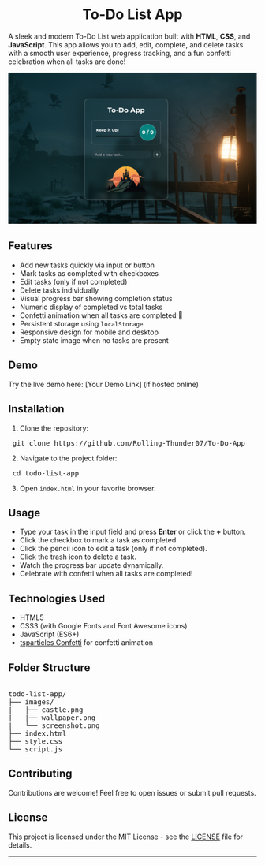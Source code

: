 <h1 align = 'center'>To-Do List App</h1>





A sleek and modern To-Do List web application built with **HTML**, **CSS**, and **JavaScript**. This app allows you to add, edit, complete, and delete tasks with a smooth user experience, progress tracking, and a fun confetti celebration when all tasks are done!

<!-- Add your screenshot here -->
![App Screenshot](./images/screenshot.png)

## Features

- Add new tasks quickly via input or button
- Mark tasks as completed with checkboxes
- Edit tasks (only if not completed)
- Delete tasks individually
- Visual progress bar showing completion status
- Numeric display of completed vs total tasks
- Confetti animation when all tasks are completed 🎉
- Persistent storage using `localStorage`
- Responsive design for mobile and desktop
- Empty state image when no tasks are present

## Demo

Try the live demo here: [Your Demo Link] (if hosted online)

## Installation

1. Clone the repository:
<pre> git clone https://github.com/Rolling-Thunder07/To-Do-App</pre>

2. Navigate to the project folder:
<pre> cd todo-list-app </pre>

3. Open `index.html` in your favorite browser.

## Usage

- Type your task in the input field and press **Enter** or click the **+** button.
- Click the checkbox to mark a task as completed.
- Click the pencil icon to edit a task (only if not completed).
- Click the trash icon to delete a task.
- Watch the progress bar update dynamically.
- Celebrate with confetti when all tasks are completed!

## Technologies Used

- HTML5
- CSS3 (with Google Fonts and Font Awesome icons)
- JavaScript (ES6+)
- [tsparticles Confetti](https://github.com/matteobruni/tsparticles) for confetti animation

## Folder Structure

<pre> 
todo-list-app/ 
├── images/ 
|   ├── castle.png 
|   |── wallpaper.png
|   └── screenshot.png
├── index.html 
├── style.css 
└── script.js
</pre>


## Contributing

Contributions are welcome! Feel free to open issues or submit pull requests.

## License

This project is licensed under the MIT License - see the [LICENSE](LICENSE) file for details.

---
